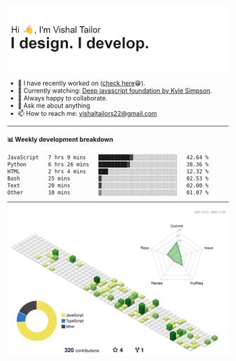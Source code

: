 ![Hi, I'm Vishal Tailor. I design. I develop.](https://github.com/vishaltailors/vishaltailors/blob/main/header.png?raw=true)

- 🔭 I have recently worked on ([check here](https://vishaltailor.com)😁).
- 🎦 Currently watching: [Deep javascript foundation by Kyle Simpson](https://frontendmasters.com/courses/deep-javascript-v3).
- 👯 Always happy to collaborate.
- 💬 Ask me about anything
- 📫 How to reach me: <a href="mailto:vishaltailors22@gmail.com">vishaltailors22@gmail.com</a>

<hr /> 
<h4>📊 Weekly development breakdown</h4>
<!--START_SECTION:waka-->

```text
JavaScript   7 hrs 9 mins    ██████████▓░░░░░░░░░░░░░░   42.64 %
Python       6 hrs 26 mins   █████████▓░░░░░░░░░░░░░░░   38.36 %
HTML         2 hrs 4 mins    ███░░░░░░░░░░░░░░░░░░░░░░   12.32 %
Bash         25 mins         ▓░░░░░░░░░░░░░░░░░░░░░░░░   02.53 %
Text         20 mins         ▓░░░░░░░░░░░░░░░░░░░░░░░░   02.00 %
Other        10 mins         ▒░░░░░░░░░░░░░░░░░░░░░░░░   01.07 %
```

<!--END_SECTION:waka-->
<hr /> 

![](./profile-3d-contrib/profile-green-animate.svg)
